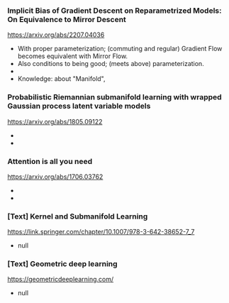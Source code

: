 ### Implicit Bias of Gradient Descent on Reparametrized Models: On Equivalence to Mirror Descent

<https://arxiv.org/abs/2207.04036>

- With proper parameterization; (commuting and regular) Gradient Flow becomes equivalent with Mirror Flow.
- Also conditions to being good; (meets above) parameterization. 
-
- Knowledge: about "Manifold", 


### Probabilistic Riemannian submanifold learning with wrapped Gaussian process latent variable models

<https://arxiv.org/abs/1805.09122>

-
-

### Attention is all you need

<https://arxiv.org/abs/1706.03762>

-
-




### [Text] Kernel and Submanifold Learning

<https://link.springer.com/chapter/10.1007/978-3-642-38652-7_7>

- null

### [Text] Geometric deep learning

<https://geometricdeeplearning.com/>

- null
